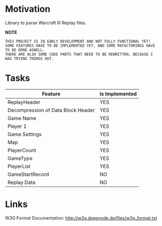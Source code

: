 Motivation
===

Library to parse Warcraft III Replay files.

**NOTE**

    THIS PROJECT IS IN EARLY DEVELOPMENT AND NOT FULLY FUNCTIONAL YET!
    SOME FEATURES HAVE TO BE IMPLEMENTED YET, AND SOME REFACTORINGS HAVE TO BE DONE ASWELL.
    THERE ARE ALSO SOME CODE PARTS THAT NEED TO BE REWRITTEN, BECAUSE I WAS TRYING THINGS OUT.

Tasks
===

| Feature                                  | Is Implemented |
|------------------------------------------|----------------|
| ReplayHeader                             | YES            |
| Decompression of Data Block Header       | YES            |
| Game Name                                | YES            |
| Player 1                                 | YES            |
| Game Settings                            | YES            |
| Map                                      | YES            |
| PlayerCount                              | YES            |
| GameType                                 | YES            |
| PlayerList                               | YES            |
| GameStartRecord                          | NO             |
| Replay Data                              | NO             |
    
Links
===

W3G Format Documentation: http://w3g.deepnode.de/files/w3g_format.txt
